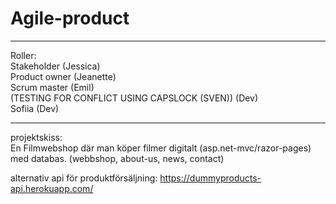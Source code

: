 # Agile-product
<hr>
Roller: <br>
Stakeholder (Jessica)
<br>
Product owner (Jeanette)
<br>
Scrum master (Emil)
<br>
(TESTING FOR CONFLICT USING CAPSLOCK (SVEN)) (Dev)
<br>
Sofiia (Dev)

<hr>
projektskiss:
<br>
En Filmwebshop där man köper filmer digitalt (asp.net-mvc/razor-pages) med databas. (webbshop, about-us, news, contact)

alternativ api för produktförsäljning: https://dummyproducts-api.herokuapp.com/

